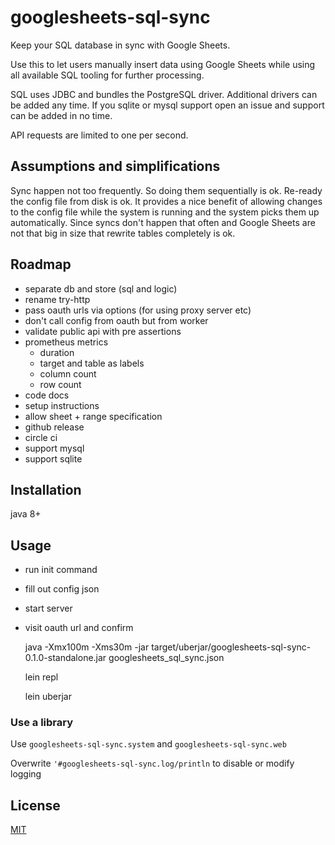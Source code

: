 # googlesheets-sql-sync

Keep your SQL database in sync with Google Sheets.

Use this to let users manually insert data using Google Sheets
while using all available SQL tooling for further processing.

SQL uses JDBC and bundles the PostgreSQL driver.
Additional drivers can be added any time.
If you sqlite or mysql support open an issue and support can be added in no time.

API requests are limited to one per second.


## Assumptions and simplifications

Sync happen not too frequently.
So doing them sequentially is ok.
Re-ready the config file from disk is ok. It provides a nice benefit of allowing changes to the config file while the system is running and the system picks them up automatically.
Since syncs don't happen that often and Google Sheets are not that big in size that rewrite tables completely is ok.


## Roadmap

- separate db and store (sql and logic)
- rename try-http
- pass oauth urls via options (for using proxy server etc)
- don't call config from oauth but from worker
- validate public api with pre assertions
- prometheus metrics
  - duration
  - target and table as labels
  - column count
  - row count
- code docs
- setup instructions
- allow sheet + range specification
- github release
- circle ci
- support mysql
- support sqlite


## Installation

java 8+


## Usage

- run init command
- fill out config json
- start server
- visit oauth url and confirm

    java -Xmx100m -Xms30m -jar target/uberjar/googlesheets-sql-sync-0.1.0-standalone.jar googlesheets_sql_sync.json

    lein repl

    lein uberjar

### Use a library

Use `googlesheets-sql-sync.system` and `googlesheets-sql-sync.web`

Overwrite `'#googlesheets-sql-sync.log/println` to disable or modify logging


## License

[MIT](./LICENSE)

